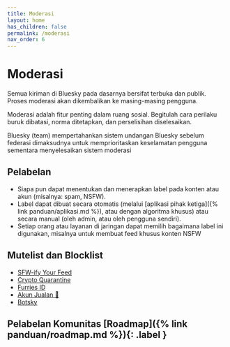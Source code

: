 ```yaml
---
title: Moderasi
layout: home
has_children: false
permalink: /moderasi
nav_order: 6
---
```


# Moderasi

Semua kiriman di Bluesky pada dasarnya bersifat terbuka dan publik. Proses moderasi akan dikembalikan ke masing-masing pengguna.

Moderasi adalah fitur penting dalam ruang sosial. Begitulah cara perilaku buruk dibatasi, norma ditetapkan, dan perselisihan diselesaikan.

Bluesky (team) mempertahankan sistem undangan Bluesky sebelum federasi dimaksudnya untuk memprioritaskan keselamatan pengguna sementara menyelesaikan sistem moderasi

## Pelabelan

* Siapa pun dapat menentukan dan menerapkan label pada konten atau akun (misalnya: spam, NSFW).
* Label dapat dibuat secara otomatis (melalui [aplikasi pihak ketiga]({% link panduan/aplikasi.md %}), atau dengan algoritma khusus) atau secara manual (oleh admin, atau oleh pengguna sendiri).
* Setiap orang atau layanan di jaringan dapat memilih bagaimana label ini digunakan, misalnya untuk membuat feed khusus konten NSFW

## Mutelist dan Blocklist

* [SFW-ify Your Feed]
* [Crypto Quarantine]
* [Furries ID]
* [Akun Jualan 🛒]
* [Botsky]

## Pelabelan Komunitas [Roadmap]({% link panduan/roadmap.md %}){: .label }


[SFW-ify Your Feed]: https://bsky.app/profile/did:plc:7opjnfmb6gtbgjrsr3777ujx/lists/3kdsmtteces2z
[Crypto Quarantine]: https://bsky.app/profile/did:plc:7opjnfmb6gtbgjrsr3777ujx/lists/3kgd2vb5vue2z
[Furries ID]: https://bsky.app/profile/did:plc:7opjnfmb6gtbgjrsr3777ujx/lists/3k6ubeeffyb27
[Akun Jualan 🛒]: https://bsky.app/profile/did:plc:7opjnfmb6gtbgjrsr3777ujx/lists/3k52yh27tbz2b
[Botsky]: https://bsky.app/profile/did:plc:7opjnfmb6gtbgjrsr3777ujx/lists/3k2zvxxxrkt22

[@oops.wtf]: https://bsky.app/profile/oops.wtf
